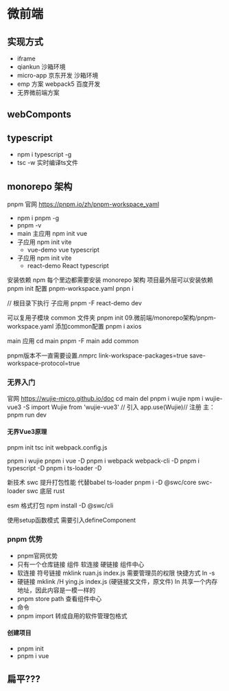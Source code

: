 # 微前端

## 实现方式
- iframe
- qiankun 沙箱环境
- micro-app 京东开发 沙箱环境
- emp 方案 webpack5 百度开发
- 无界微前端方案

## webComponts


## typescript
- npm i typescript -g
- tsc -w 实时编译ts文件


## monorepo 架构
pnpm 官网
https://pnpm.io/zh/pnpm-workspace_yaml
- npm i pnpm -g
- pnpm -v
- main 主应用 npm init vue
- 子应用 npm init vite
    - vue-demo vue typescript
- 子应用 npm init vite
    - react-demo React typescript

安装依赖
npm 每个里边都需要安装
monorepo 架构
项目最外层可以安装依赖
pnpm init
配置 pnpm-workspace.yaml
pnpn i


// 根目录下执行 子应用
pnpm -F react-demo dev



可以复用子模块
common 文件夹
pnpm init
09.微前端/monorepo架构/pnpm-workspace.yaml 
添加common配置
pnpm i axios

main 应用
cd main 
pnpm -F main add common

pnpm版本不一直需要设置.nmprc
link-workspace-packages=true
save-workspace-protocol=true


###  无界入门
官网
https://wujie-micro.github.io/doc
cd main
del pnpm i wujie
npm i wujie-vue3 -S
import Wujie from 'wujie-vue3' // 引入
app.use(Wujie)// 注册 
主：pnpm run dev


 #### 无界Vue3原理
pnpm init
tsc init
webpack.config.js

pnpm i wujie
pnpm i vue -D
pnpm i webpack webpack-cli -D
pnpm i typescript -D
pnpm i ts-loader -D

新技术 swc 提升打包性能 代替babel ts-loader
pnpm i -D @swc/core swc-loader
swc 底层 rust

esm 格式打包
npm install -D @swc/cli




使用setup函数模式 需要引入defineComponent

### pnpm 优势
- pnpm官网优势
- 只有一个仓库链接 组件 软连接 硬链接 组件中心
- 软连接 符号链接 mklink ruan.js index.js 需要管理员的权限  快捷方式  ln -s
- 硬链接 mklink /H ying.js index.js   (硬链接文文件，原文件)   ln
    共享一个内存地址，因此内容是一模一样的
- pnpm store path 查看组件中心
- 命令
- pnpm import 转成自用的软件管理包格式




#### 创建项目
- pnpm init
- pnpm i vue


## 扁平???



